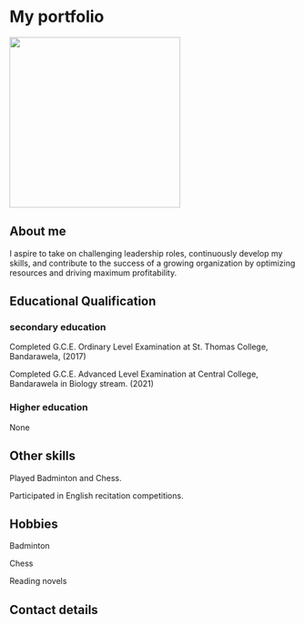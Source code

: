 # My portfolio
<img src=""  style="width:300px; height:auto;">


## About me
I aspire to take on challenging leadership roles, continuously develop my skills, and contribute to the success of a growing organization by optimizing resources and driving maximum profitability.

## Educational Qualification 
### secondary education 
Completed G.C.E. Ordinary Level Examination at St. Thomas College, Bandarawela, (2017)

Completed G.C.E. Advanced Level Examination at Central College, Bandarawela in Biology stream. (2021)

### Higher education 
None

## Other skills 
Played Badminton and Chess.

Participated in English recitation competitions.

## Hobbies 
Badminton

Chess

Reading novels

## Contact details


